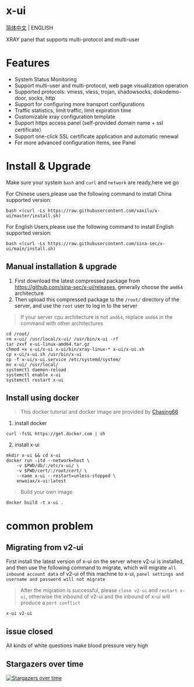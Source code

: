 # x-ui
[简体中文](./README.md) | ENGLISH 

XRAY panel that supports multi-protocol and multi-user
# Features

- System Status Monitoring
- Support multi-user and multi-protocol, web page visualization operation
- Supported protocols: vmess, vless, trojan, shadowsocks, dokodemo-door, socks, http
- Support for configuring more transport configurations
- Traffic statistics, limit traffic, limit expiration time
- Customizable xray configuration template
- Support https access panel (self-provided domain name + ssl certificate）
- Support one-click SSL certificate application and automatic renewal
- For more advanced configuration items, see Panel

# Install & Upgrade


Make sure your system `bash` and `curl` and `network` are ready,here we go

For Chinese users,please use the following command to install China supported version:  
```
bash <(curl -Ls https://raw.githubusercontent.com/vaxilu/x-ui/master/install.sh)
```  
For English Users,please use the following command to install English supported version:  
```
bash <(curl -Ls https://raw.githubusercontent.com/sina-sec/x-ui/main/install.sh)
``` 
## Manual installation & upgrade

1. First download the latest compressed package from https://github.com/sina-sec/x-ui/releases, generally choose the `amd64` architecture
2. Then upload this compressed package to the `/root/` directory of the server, and use the `root` user to log in to the server

> If your server cpu architecture is not `amd64`, replace `amd64` in the command with other architectures

```
cd /root/
rm x-ui/ /usr/local/x-ui/ /usr/bin/x-ui -rf
tar zxvf x-ui-linux-amd64.tar.gz
chmod +x x-ui/x-ui x-ui/bin/xray-linux-* x-ui/x-ui.sh
cp x-ui/x-ui.sh /usr/bin/x-ui
cp -f x-ui/x-ui.service /etc/systemd/system/
mv x-ui/ /usr/local/
systemctl daemon-reload
systemctl enable x-ui
systemctl restart x-ui
```

## Install using docker

> This docker tutorial and docker image are provided by [Chasing66](https://github.com/Chasing66)

1. install docker

```shell
curl -fsSL https://get.docker.com | sh
```

2. install x-ui

```shell
mkdir x-ui && cd x-ui
docker run -itd --network=host \
    -v $PWD/db/:/etc/x-ui/ \
    -v $PWD/cert/:/root/cert/ \
    --name x-ui --restart=unless-stopped \
    enwaiax/x-ui:latest
```

> Build your own image

```shell
docker build -t x-ui .
```

# common problem

## Migrating from v2-ui

First install the latest version of x-ui on the server where v2-ui is installed, and then use the following command to migrate, which will migrate `all inbound account data` of v2-ui of this machine to x-ui, `panel settings and username and password will not migrate`

> After the migration is successful, please `close v2-ui` and `restart x-ui`, otherwise the inbound of v2-ui and the inbound of x-ui will produce a `port conflict`

```
x-ui v2-ui
```
## issue closed

All kinds of white questions make blood pressure very high

## Stargazers over time

[![Stargazers over time](https://starchart.cc/vaxilu/x-ui.svg)](https://starchart.cc/sina-sec/x-ui)
